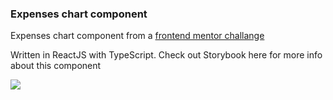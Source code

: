 ### Expenses chart component

Expenses chart component from a [frontend mentor challange](https://www.frontendmentor.io/challenges/expenses-chart-component-e7yJBUdjwt)

Written in ReactJS with TypeScript. Check out Storybook here for more info about this component

<img src="https://i.imgur.com/DdVnh2V.png">
